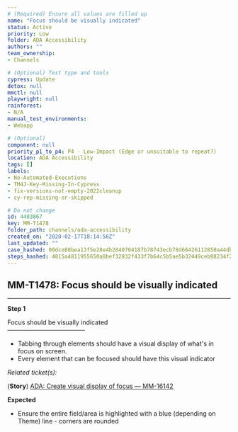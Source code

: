 ```yaml
---
# (Required) Ensure all values are filled up
name: "Focus should be visually indicated"
status: Active
priority: Low
folder: ADA Accessibility
authors: ""
team_ownership: 
- Channels

# (Optional) Test type and tools
cypress: Update
detox: null
mmctl: null
playwright: null
rainforest: 
- N/A
manual_test_environments: 
- Webapp

# (Optional)
component: null
priority_p1_to_p4: P4 - Low-Impact (Edge or unsuitable to repeat?)
location: ADA Accessibility
tags: []
labels: 
- No-Automated-Executions
- TM4J-Key-Missing-In-Cypress
- fix-versions-not-empty-2022cleanup
- cy-rep-missing-or-skipped

# Do not change
id: 4403867
key: MM-T1478
folder_path: channels/ada-accessibility
created_on: "2020-02-17T18:14:56Z"
last_updated: ""
case_hashed: 00dce88bea13f5e28e4b2840704187b78743ecb78d66426112850a44dbc96dbef72ce30302e0dc282fce30d3d4ae9325
steps_hashed: 4815a4811955650a8bef32832f433f7b64c5b5ae5b32449ceb08234f2ad26df2c4061c346625dd1c70216aa4ac5a6b8b
---
```


## MM-T1478: Focus should be visually indicated

---

**Step 1**

Focus should be visually indicated\
–––––––––––––––––––––––––

- Tabbing through elements should have a visual display of what's in focus on screen.
- Every element that can be focused should have this visual indicator

_Related ticket(s):_

(**Story**) [ADA: Create visual display of focus — MM-16142](https://mattermost.atlassian.net/browse/MM-16142)

**Expected**

- Ensure the entire field/area is highlighted with a blue (depending on Theme) line - corners are rounded
